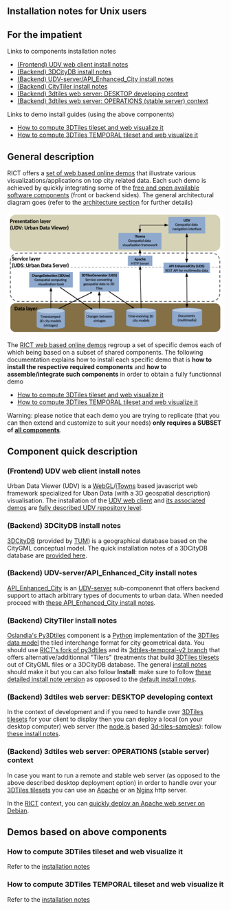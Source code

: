 ## Installation notes for Unix users

## For the impatient
Links to components installation notes
 * [(Frontend) UDV web client install notes ](#frontend-udv-web-client-install-notes)
 * [(Backend) 3DCityDB install notes](#backend-3dcitydb-install-notes)
 * [(Backend) UDV-server/API_Enhanced_City install notes](#backend-udv-serverapi_enhanced_city-install-notes)
 * [(Backend) CityTiler install notes](#backend-py3dtiles-install-notes)
 * [(Backend) 3dtiles web server: DESKTOP developing context](#backend-3dtiles-web-server-desktop-developing-context)
 * [(Backend) 3dtiles web server: OPERATIONS (stable server) context](#backend-3dtiles-web-server-operations-stable-server-context)
 
Links to demo install guides (using the above components)
 * [How to compute 3DTiles tileset and web visualize it](#how-to-compute-3dtiles-tileset-and-web-visualize-it)
 * [How to compute 3DTiles TEMPORAL tileset and web visualize it](#how-to-compute-3dtiles-temporal-tileset-and-web-visualize-it)
  
## General description
RICT offers a [set of web based online demos](http://rict.liris.cnrs.fr/UDVDemo-2/UDV/UDV-Core/) that illustrate various visualizations/applications on top city related data. Each such demo is achieved by quickly integrating some of the [free and open available software components](Doc/Devel/Architecture#components-names) (front or backend sides). The general architectural diagram goes (refer to the [architecture section](Doc/Devel/Architecture) for further details)

![](Install/Images/FourTierArchitectureRICT.png)

The [RICT web based online demos](http://rict.liris.cnrs.fr/index.html) regroup a set of specific demos each of which being based on a subset of shared components. The following documentation explains how to install each specific demo that is **how to install the respective required components** and **how to assemble/integrate such components** in order to obtain a fully functionnal demo
 * [How to compute 3DTiles tileset and web visualize it](#how-to-compute-3dtiles-tileset-and-web-visualize-it)
 * [How to compute 3DTiles TEMPORAL tileset and web visualize it](#how-to-compute-3dtiles-temporal-tileset-and-web-visualize-it)

Warning: please notice that each demo you are trying to replicate (that you can then extend and customize to suit your needs) **only requires a SUBSET of [all components](#component-quick-description)**.

## Component quick description

### (Frontend) UDV web client install notes 
Urban Data Viewer (UDV) is a [WebGL](https://en.wikipedia.org/wiki/WebGL)/[iTowns](http://www.itowns-project.org/) based javascript web framework specialized for Uban Data (with a 3D geospatial description) visualisation. The installation of the [UDV web client](https://github.com/MEPP-team/UDV) and [its associated demos](http://rict.liris.cnrs.fr/UDVDemo-2/UDV/UDV-Core/) are [fully described UDV repository level](https://github.com/MEPP-team/UDV/blob/master/install.md).

### (Backend) 3DCityDB install notes
[3DCityDB](https://www.3dcitydb.org/3dcitydb/) (provided by [TUM](https://www.gis.bgu.tum.de/)) is a geographical database based on the CityGML conceptual model. The quick installation notes of a 3DCityDB database are [provided here](Install/Install3DCityDB.md).

### (Backend) UDV-server/API_Enhanced_City install notes
[API_Enhanced_City](https://github.com/MEPP-team/UDV-server/blob/master/API_Enhanced_City/INSTALL.md) is an [UDV-server](https://github.com/MEPP-team/UDV-server) sub-componennt that offers backend support to attach arbitrary types of documents to urban data. When needed proceed with [these API_Enhanced_City install notes](https://github.com/MEPP-team/UDV-server/blob/master/API_Enhanced_City/INSTALL.md).

### (Backend) CityTiler install notes
[Oslandia's Py3Dtiles](https://github.com/Oslandia/py3dtiles) component is a [Python](https://en.wikipedia.org/wiki/Python_(programming_language)) implementation of the [3DTiles data model](https://github.com/AnalyticalGraphicsInc/3d-tiles) the tiled interchange format for city geometrical data. You should use [RICT's fork of py3dtiles](https://github.com/MEPP-team/py3dtiles) and its [3dtiles-temporal-v2 branch](https://github.com/MEPP-team/py3dtiles/blob/3dtiles-temporal-v2) that offers alternative/additionnal "Tilers" (treatments that build [3DTiles tilesets](https://github.com/AnalyticalGraphicsInc/3d-tiles) out of CityGML files or a 3DCityDB database.
The general [install notes](https://github.com/MEPP-team/py3dtiles/blob/3dtiles-temporal-v2/README.rst) should make it but you can also follow 
**Install**: make sure to follow [these detailed install note version](https://github.com/MEPP-team/py3dtiles/blob/Tiler/Tilers/CityTiler/Install.md) as opposed to the [default install notes](https://github.com/MEPP-team/py3dtiles/blob/3dtiles-temporal-v2/README.rst).
      
### (Backend) 3dtiles web server: DESKTOP developing context
In the context of development and if you need to handle over [3DTiles tilesets](https://github.com/AnalyticalGraphicsInc/3d-tiles) for your client to display then you can deploy a local (on your desktop computer) web server (the [node.js](https://nodejs.org/en/) based [3d-tiles-samples](https://github.com/AnalyticalGraphicsInc/3d-tiles-samples)): follow [these install notes](Install/Install3dTilesNodeBasedWebServer.md).

### (Backend) 3dtiles web server: OPERATIONS (stable server) context
In case you want to run a remote and stable web server (as opposed to the above described desktop deployment option) in order to handle over your [3DTiles tilesets](https://github.com/AnalyticalGraphicsInc/3d-tiles) you can use an [Apache](https://en.wikipedia.org/wiki/Apache_HTTP_Server) or an [Nginx](https://nginx.org/en/) http server.

In the [RICT](..) context, you can [quickly deploy an Apache web server on Debian](InstallDebianApacheServer.md).

## Demos based on above components

### How to compute 3DTiles tileset and web visualize it
Refer to the [installation notes](Install/InstallDemo3dTilesLyonViewer.md)

### How to compute 3DTiles TEMPORAL tileset and web visualize it
Refer to the [installation notes](Install/InstallDemo3dTilesTemporalLyonViewer.md) 
